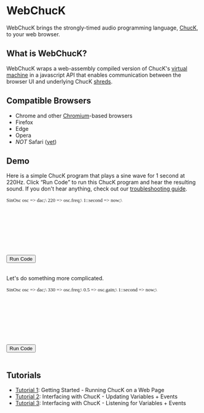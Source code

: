 <!-- 
	WebChucK Tutorials, by Mike Mulshine et al

	Praise be to Jack Atherton for making ChucK work on the web... As well as getting Ace to work as a miniAudicle like IDE. WOW.
	
	Praise be to Matt Wright for suggesting the use of pandoc = markdown to html converter, in which we can embed html/js as well.

	Praise of course to Ge Wang for writing ChucK. 

	<3 

	here we go...
-->

<!---
Include the ACE and ChucK stuff
-->
<script type="text/javascript" src="./js/ace.js" charset="utf-8"></script>
<script type="text/javascript" src="./js/editor.js"></script>
<script type="text/javascript" src="./js/defer.js"></script>
<script type="text/javascript" src="./js/webchuck_host.js"></script>

# WebChucK 

WebChucK brings the strongly-timed audio programming language, [ChucK](https://chuck.stanford.edu/), to your web browser. 

## What is WebChucK?

WebChucK wraps a web-assembly compiled version of ChucK\'s [virtual machine](https://chuck.cs.princeton.edu/doc/program/vm.html) in a javascript API that enables communication between the browser UI and underlying ChucK [shreds](https://chuck.cs.princeton.edu/doc/language/spork.html). 

## Compatible Browsers

* Chrome and other [Chromium](https://en.wikipedia.org/wiki/Chromium_(web_browser))-based browsers
* Firefox
* Edge
* Opera
* *NOT* Safari ([yet]())

## Demo

Here is a simple ChucK program that plays a sine wave for 1 second at 220Hz. Click <q>Run Code</q> to run this ChucK program and hear the resulting sound. If you don\'t hear anything, check out our  [troubleshooting guide](). 

<div id="editor1" class="ace_editor ace_hidpi ace-chuck" style="font-size: 13px; font-family: Monaco; line-height: 1.25; height: 150px;">
SinOsc osc => dac;\
220 => osc.freq;\
1::second => now;\
</div>
<input id="run1" type="button" value="Run Code" />
<br/><br/>

Let\'s do something more complicated. 

<div id="editor2" class="ace_editor ace_hidpi ace-chuck" style="font-size: 13px; font-family: Monaco; line-height: 1.25; height: 150px;">
SinOsc osc => dac;\
330 => osc.freq;\
0.5 => osc.gain;\
1::second => now;\
</div>
<input id="run2" type="button" value="Run Code" />
<br/><br/>


## Tutorials

* [Tutorial 1](./tutorials/001.html): Getting Started - Running ChucK on a Web Page 
* [Tutorial 2](./tutorials/002.html): Interfacing with ChucK - Updating Variables + Events
* [Tutorial 3](./tutorials/002.html): Interfacing with ChucK - Listening for Variables + Events

<script>
	async function prep() {
		//await preloadFilenames( serverFilesToPreload );
        await startChuck();
        await theChuckReady;
        theChuck.removeLastCode();
	}

	var editor1 = newChuckEditor("editor1");
    var run1 = document.getElementById( "run1" );
    run1.addEventListener( "click", async function() {
    	await prep();
        await theChuck.runCode(editor1.getValue());
    });

    var editor2 = newChuckEditor("editor2");
    var run2 = document.getElementById( "run2" );
    run2.addEventListener( "click", async function() {
    	await prep();
        await theChuck.runCode(editor2.getValue());
    });
</script>
